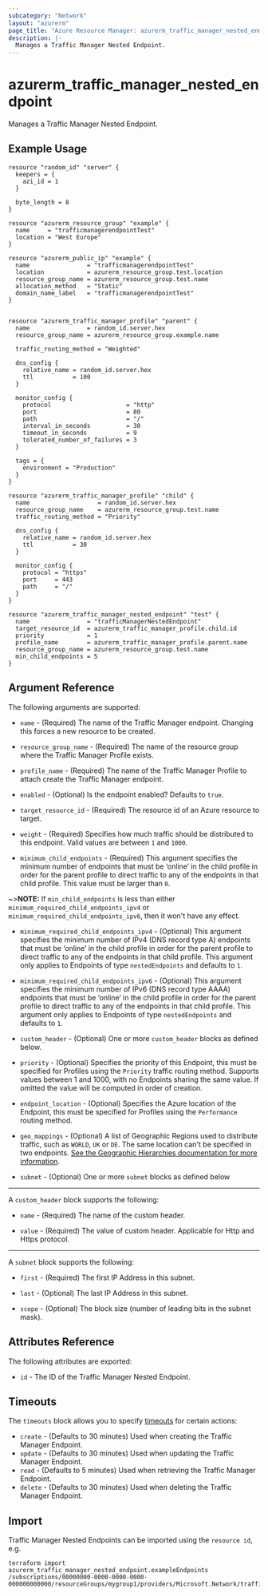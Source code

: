 ```yaml
---
subcategory: "Network"
layout: "azurerm"
page_title: "Azure Resource Manager: azurerm_traffic_manager_nested_endpoint"
description: |-
  Manages a Traffic Manager Nested Endpoint.
---
```


# azurerm_traffic_manager_nested_endpoint

Manages a Traffic Manager Nested Endpoint.

## Example Usage

```hcl
resource "random_id" "server" {
  keepers = {
    azi_id = 1
  }

  byte_length = 8
}

resource "azurerm_resource_group" "example" {
  name     = "trafficmanagerendpointTest"
  location = "West Europe"
}

resource "azurerm_public_ip" "example" {
  name                = "trafficmanagerendpointTest"
  location            = azurerm_resource_group.test.location
  resource_group_name = azurerm_resource_group.test.name
  allocation_method   = "Static"
  domain_name_label   = "trafficmanagerendpointTest"
}


resource "azurerm_traffic_manager_profile" "parent" {
  name                = random_id.server.hex
  resource_group_name = azurerm_resource_group.example.name

  traffic_routing_method = "Weighted"

  dns_config {
    relative_name = random_id.server.hex
    ttl           = 100
  }

  monitor_config {
    protocol                     = "http"
    port                         = 80
    path                         = "/"
    interval_in_seconds          = 30
    timeout_in_seconds           = 9
    tolerated_number_of_failures = 3
  }

  tags = {
    environment = "Production"
  }
}

resource "azurerm_traffic_manager_profile" "child" {
  name                   = random_id.server.hex
  resource_group_name    = azurerm_resource_group.test.name
  traffic_routing_method = "Priority"

  dns_config {
    relative_name = random_id.server.hex
    ttl           = 30
  }

  monitor_config {
    protocol = "https"
    port     = 443
    path     = "/"
  }
}

resource "azurerm_traffic_manager_nested_endpoint" "test" {
  name                = "trafficManagerNestedEndpoint"
  target_resource_id  = azurerm_traffic_manager_profile.child.id
  priority            = 1
  profile_name        = azurerm_traffic_manager_profile.parent.name
  resource_group_name = azurerm_resource_group.test.name
  min_child_endpoints = 5
}
```

## Argument Reference

The following arguments are supported:

* `name` - (Required) The name of the Traffic Manager endpoint. Changing this forces a
    new resource to be created.

* `resource_group_name` - (Required) The name of the resource group where the Traffic Manager Profile exists.

* `profile_name` - (Required) The name of the Traffic Manager Profile to attach
    create the Traffic Manager endpoint.

* `enabled` - (Optional) Is the endpoint enabled? Defaults to `true`.

* `target_resource_id` - (Required) The resource id of an Azure resource to
    target.

* `weight` - (Required) Specifies how much traffic should be distributed to this
    endpoint. Valid values are between `1` and `1000`.

* `minimum_child_endpoints` - (Required) This argument specifies the minimum number
  of endpoints that must be ‘online’ in the child profile in order for the
  parent profile to direct traffic to any of the endpoints in that child
  profile. This value must be larger than `0`.

~>**NOTE:** If `min_child_endpoints` is less than either `minimum_required_child_endpoints_ipv4` or `minimum_required_child_endpoints_ipv6`, then it won't have any effect.

* `minimum_required_child_endpoints_ipv4` - (Optional) This argument specifies the minimum number of IPv4 (DNS record type A) endpoints that must be ‘online’ in the child profile in order for the parent profile to direct traffic to any of the endpoints in that child profile. This argument only applies to Endpoints of type `nestedEndpoints` and defaults to `1`.

* `minimum_required_child_endpoints_ipv6` - (Optional) This argument specifies the minimum number of IPv6 (DNS record type AAAA) endpoints that must be ‘online’ in the child profile in order for the parent profile to direct traffic to any of the endpoints in that child profile. This argument only applies to Endpoints of type `nestedEndpoints` and defaults to `1`.

* `custom_header` - (Optional) One or more `custom_header` blocks as defined below.

* `priority` - (Optional) Specifies the priority of this Endpoint, this must be
    specified for Profiles using the `Priority` traffic routing method. Supports
    values between 1 and 1000, with no Endpoints sharing the same value. If
    omitted the value will be computed in order of creation.

* `endpoint_location` - (Optional) Specifies the Azure location of the Endpoint,
  this must be specified for Profiles using the `Performance` routing method.

* `geo_mappings` - (Optional) A list of Geographic Regions used to distribute traffic, such as `WORLD`, `UK` or `DE`. The same location can't be specified in two endpoints. [See the Geographic Hierarchies documentation for more information](https://docs.microsoft.com/en-us/rest/api/trafficmanager/geographichierarchies/getdefault).

* `subnet` - (Optional) One or more `subnet` blocks as defined below

---

A `custom_header` block supports the following:

* `name` - (Required) The name of the custom header.

* `value` - (Required) The value of custom header. Applicable for Http and Https protocol.

---

A `subnet` block supports the following:

* `first` - (Required) The first IP Address in this subnet.

* `last` - (Optional) The last IP Address in this subnet.

* `scope` - (Optional) The block size (number of leading bits in the subnet mask).

## Attributes Reference

The following attributes are exported:

* `id` - The ID of the Traffic Manager Nested Endpoint.

## Timeouts

The `timeouts` block allows you to specify [timeouts](https://www.terraform.io/docs/configuration/resources.html#timeouts) for certain actions:

* `create` - (Defaults to 30 minutes) Used when creating the Traffic Manager Endpoint.
* `update` - (Defaults to 30 minutes) Used when updating the Traffic Manager Endpoint.
* `read` - (Defaults to 5 minutes) Used when retrieving the Traffic Manager Endpoint.
* `delete` - (Defaults to 30 minutes) Used when deleting the Traffic Manager Endpoint.

## Import

Traffic Manager Nested Endpoints can be imported using the `resource id`, e.g.

```shell
terraform import azurerm_traffic_manager_nested_endpoint.exampleEndpoints /subscriptions/00000000-0000-0000-0000-000000000000/resourceGroups/mygroup1/providers/Microsoft.Network/trafficManagerProfiles/mytrafficmanagerprofile1/NestedEndpoints/mytrafficmanagerendpoint
```
